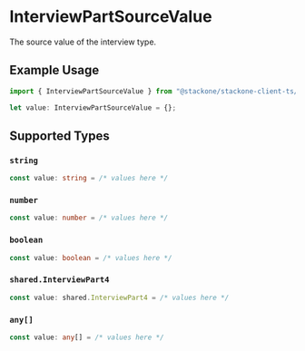 # InterviewPartSourceValue

The source value of the interview type.

## Example Usage

```typescript
import { InterviewPartSourceValue } from "@stackone/stackone-client-ts/sdk/models/shared";

let value: InterviewPartSourceValue = {};
```

## Supported Types

### `string`

```typescript
const value: string = /* values here */
```

### `number`

```typescript
const value: number = /* values here */
```

### `boolean`

```typescript
const value: boolean = /* values here */
```

### `shared.InterviewPart4`

```typescript
const value: shared.InterviewPart4 = /* values here */
```

### `any[]`

```typescript
const value: any[] = /* values here */
```

